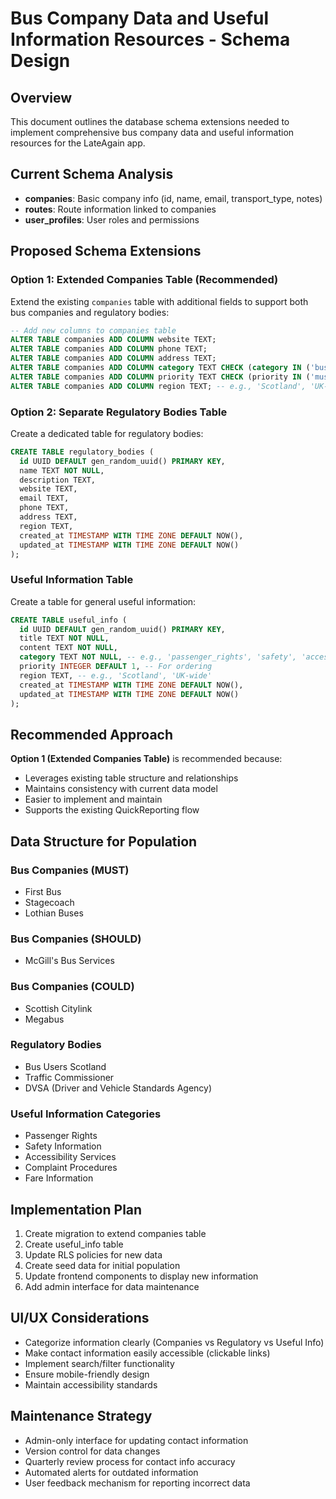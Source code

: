 # Bus Company Data and Useful Information Resources - Schema Design

## Overview
This document outlines the database schema extensions needed to implement comprehensive bus company data and useful information resources for the LateAgain app.

## Current Schema Analysis
- **companies**: Basic company info (id, name, email, transport_type, notes)
- **routes**: Route information linked to companies
- **user_profiles**: User roles and permissions

## Proposed Schema Extensions

### Option 1: Extended Companies Table (Recommended)
Extend the existing `companies` table with additional fields to support both bus companies and regulatory bodies:

```sql
-- Add new columns to companies table
ALTER TABLE companies ADD COLUMN website TEXT;
ALTER TABLE companies ADD COLUMN phone TEXT;
ALTER TABLE companies ADD COLUMN address TEXT;
ALTER TABLE companies ADD COLUMN category TEXT CHECK (category IN ('bus_company', 'regulatory_body'));
ALTER TABLE companies ADD COLUMN priority TEXT CHECK (priority IN ('must', 'should', 'could'));
ALTER TABLE companies ADD COLUMN region TEXT; -- e.g., 'Scotland', 'UK-wide'
```

### Option 2: Separate Regulatory Bodies Table
Create a dedicated table for regulatory bodies:

```sql
CREATE TABLE regulatory_bodies (
  id UUID DEFAULT gen_random_uuid() PRIMARY KEY,
  name TEXT NOT NULL,
  description TEXT,
  website TEXT,
  email TEXT,
  phone TEXT,
  address TEXT,
  region TEXT,
  created_at TIMESTAMP WITH TIME ZONE DEFAULT NOW(),
  updated_at TIMESTAMP WITH TIME ZONE DEFAULT NOW()
);
```

### Useful Information Table
Create a table for general useful information:

```sql
CREATE TABLE useful_info (
  id UUID DEFAULT gen_random_uuid() PRIMARY KEY,
  title TEXT NOT NULL,
  content TEXT NOT NULL,
  category TEXT NOT NULL, -- e.g., 'passenger_rights', 'safety', 'accessibility'
  priority INTEGER DEFAULT 1, -- For ordering
  region TEXT, -- e.g., 'Scotland', 'UK-wide'
  created_at TIMESTAMP WITH TIME ZONE DEFAULT NOW(),
  updated_at TIMESTAMP WITH TIME ZONE DEFAULT NOW()
);
```

## Recommended Approach
**Option 1 (Extended Companies Table)** is recommended because:
- Leverages existing table structure and relationships
- Maintains consistency with current data model
- Easier to implement and maintain
- Supports the existing QuickReporting flow

## Data Structure for Population

### Bus Companies (MUST)
- First Bus
- Stagecoach
- Lothian Buses

### Bus Companies (SHOULD)
- McGill's Bus Services

### Bus Companies (COULD)
- Scottish Citylink
- Megabus

### Regulatory Bodies
- Bus Users Scotland
- Traffic Commissioner
- DVSA (Driver and Vehicle Standards Agency)

### Useful Information Categories
- Passenger Rights
- Safety Information
- Accessibility Services
- Complaint Procedures
- Fare Information

## Implementation Plan
1. Create migration to extend companies table
2. Create useful_info table
3. Update RLS policies for new data
4. Create seed data for initial population
5. Update frontend components to display new information
6. Add admin interface for data maintenance

## UI/UX Considerations
- Categorize information clearly (Companies vs Regulatory vs Useful Info)
- Make contact information easily accessible (clickable links)
- Implement search/filter functionality
- Ensure mobile-friendly design
- Maintain accessibility standards

## Maintenance Strategy
- Admin-only interface for updating contact information
- Version control for data changes
- Quarterly review process for contact info accuracy
- Automated alerts for outdated information
- User feedback mechanism for reporting incorrect data